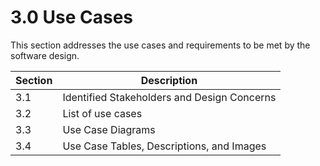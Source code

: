 # 3.0 Use Cases

This section addresses the use cases and requirements to be met by the software design.

| Section | Description|
| --- |--- |
| 3.1 | Identified Stakeholders and Design Concerns |
| 3.2 | List of use cases |
| 3.3 | Use Case Diagrams |
| 3.4 | Use Case Tables, Descriptions, and Images|

